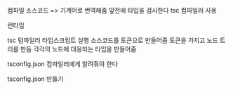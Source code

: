 컴파일 소스코드 => 기계어로 번역해줌
앞전에 타입을 검사한다
tsc 컴파일러 사용

런타임

tsc 텀파일러 타입스크립트 실행 
소스코드를 토큰으로 만들어줌
토큰을 가지고 노드 트리를 만듬
각각의 노드에 대응되는 타입을 만들어줌

tsconfig.json 컴파일러에게 알려줘야 한다

tsconfig.json 만들기

